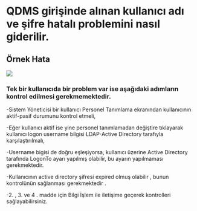 # QDMS girişinde alınan kullanıcı adı ve şifre hatalı problemini nasıl giderilir.

## Örnek Hata

![](https://docsbimser.blob.core.windows.net/imagecontainer/hata-61afb7f1-d0d5-4e2e-8621-1f8b35c8224d.png)

### Tek bir kullanıcıda bir problem var ise aşağıdaki adımların kontrol edilmesi gerekmemektedir.

-Sistem Yöneticisi bir kullanıcı Personel Tanımlama ekranından kullanıcının aktif-pasif durumunu kontrol etmeli,

-Eğer kullanıcı aktif ise yine personel tanımlamadan değiştire tıklayarak kullanıcı logon username bilgisi LDAP-Active Directory tarafıyla karşılaştırılmalı,

-Username bigisi de doğru eşleşiyorsa, kullanıcı üzerine Active Directory tarafında LogonTo ayarı yapılmış olabilir, bu ayarın yapılmaması gerekmektedir.

-Kullanıcının active directory şifresi expired olmuş olabilir , bunun kontrolünün sağlanması gerekmektedir .

-2. , 3. ve 4 . madde için Bilgi İşlem ile iletişime geçerek kontrolleri sağlayabilirsiniz.
